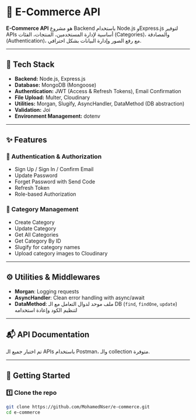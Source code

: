 # 🛒 E-Commerce API

**E-Commerce API** هو مشروع Backend باستخدام Node.js وExpress.js لتوفير APIs أساسية لإدارة المستخدمين، المنتجات، الفئات (Categories)، والمصادقة (Authentication)، مع رفع الصور وإدارة البيانات بشكل احترافي.

---

## 🚀 Tech Stack
- **Backend:** Node.js, Express.js
- **Database:** MongoDB (Mongoose)
- **Authentication:** JWT (Access & Refresh Tokens), Email Confirmation
- **File Upload:** Multer, Cloudinary
- **Utilities:** Morgan, Slugify, AsyncHandler, DataMethod (DB abstraction)
- **Validation:** Joi
- **Environment Management:** dotenv

---

## ✨ Features

### 🔐 Authentication & Authorization
- Sign Up / Sign In / Confirm Email
- Update Password
- Forget Password with Send Code
- Refresh Token
- Role-based Authorization

### 📂 Category Management
- Create Category
- Update Category
- Get All Categories
- Get Category By ID
- Slugify for category names
- Upload category images to Cloudinary

---

## ⚙️ Utilities & Middlewares
- **Morgan**: Logging requests
- **AsyncHandler**: Clean error handling with async/await
- **DataMethod**: ملف موحد لدوال التعامل مع الـ DB (`find`, `findOne`, `update`) لتنظيم الكود وإعادة استخدامه

---

## 📬 API Documentation
تم اختبار جميع الـ APIs باستخدام Postman، والـ collection متوفرة.

---

## 📌 Getting Started

### 1️⃣ Clone the repo
```bash
git clone https://github.com/MohamedNser/e-commerce.git
cd e-commerce

